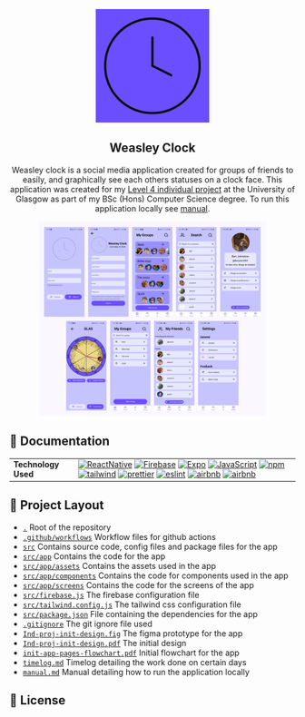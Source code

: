 <!-- App Icon -->
<div align="center">
<p align="center">
    <img alt="Weasley Clock Icon" src="src/app/assets/icon-clock-v2.png" height="200px">
    <h2>Weasley Clock</h2>
</p>
<p align="center">
    Weasley clock is a social media application created for groups of friends to easily, and graphically see each others statuses on a clock face. This application was created for my <a href="https://www.gla.ac.uk/coursecatalogue/course/?code=COMPSCI4025P">Level 4 individual project</a> at the University of Glasgow as part of my BSc (Hons) Computer Science degree. To run this application locally see <a href="https://github.com/Benjohn2001/l4_individual_project/blob/main/manual.md" target="_blank">manual</a>.
</p>
<p align="center">
    <img alt="App Screens" src="surveyPic.png" height="343px" width="400px">
</p>
</div>

## :page_facing_up: Documentation

<table>
<tbody>
    <tr>
        <td><b>Technology Used</b></td>
        <td>
        <a href="https://reactnative.dev/"><img alt="ReactNative" src="https://img.shields.io/badge/-React%20Native-20232A?&logo=react&style=for-the-badge"></a>
        <a href="https://firebase.google.com/"><img alt="Firebase" src="https://img.shields.io/badge/-Firebase-ffffff?&logo=firebase&style=for-the-badge"></a>
        <a href="https://expo.dev/"><img alt="Expo" src="https://img.shields.io/badge/-Expo-000000?&logo=expo&style=for-the-badge"></a>
        <a href="https://www.javascript.com/"><img alt="JavaScript" src="https://img.shields.io/badge/-JavaScript-yellow?&logo=javascript&style=for-the-badge"></a>
        <a href="https://www.npmjs.com/"><img alt="npm" src="https://img.shields.io/badge/-npm-red?&logo=npm&style=for-the-badge"></a>
        <a href="https://tailwindcss.com/"><img alt="tailwind" src="https://img.shields.io/badge/-tailwind%20css-white?&logo=tailwind-css&style=for-the-badge"></a>
        <a href="https://prettier.io/"><img alt="prettier" src="https://img.shields.io/badge/-prettier-20232A?&logo=prettier&style=for-the-badge"></a>
        <a href="https://eslint.org/"><img alt="eslint" src="https://img.shields.io/badge/-eslint-white?&logo=eslint&style=for-the-badge&logoColor=4339D6"></a>
        <a href="https://airbnb.io/javascript/react/"><img alt="airbnb" src="https://img.shields.io/badge/-airbnb-red?&logo=airbnb&style=for-the-badge&logoColor=white"></a>
        <a href="https://airbnb.io/javascript/react/"><img alt="airbnb" src="https://img.shields.io/badge/-jest-white?&logo=jest&style=for-the-badge&logoColor=red"></a>
</tbody>
</table>

## :compass: Project Layout

- [`.`](#) Root of the repository
- [`.github/workflows`](/.github/workflows/) Workflow files for github actions
- [`src`](/src/) Contains source code, config files and package files for the app
- [`src/app`](/src/app/) Contains the code for the app
- [`src/app/assets`](/src/app/assets/) Contains the assets used in the app
- [`src/app/components`](/src/app/components/) Contains the code for components used in the app
- [`src/app/screens`](/src/app/screens/) Contains the code for the screens of the app
- [`src/firebase.js`](/src/firebase.js) The firebase configuration file
- [`src/tailwind.config.js`](/src/tailwind.config.js) The tailwind css configuration file
- [`src/package.json`](/src/package.json) File containing the dependencies for the app
- [`.gitignore`](/.gitignore) The git ignore file used
- [`Ind-proj-init-design.fig`](/Ind-proj-init-design.fig) The figma prototype for the app
- [`Ind-proj-init-design.pdf`](/Ind-proj-init-design.pdf) The initial design
- [`init-app-pages-flowchart.pdf`](/init-app-pages-flowchart.pdf) Initial flowchart for the app
- [`timelog.md`](/timelog.md) Timelog detailing the work done on certain days
- [`manual.md`](/manual.md) Manual detailing how to run the application locally

## :scroll: License